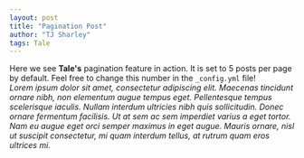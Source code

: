 ```yaml
---
layout: post
title: "Pagination Post"
author: "TJ Sharley"
tags: Tale
---
```


Here we see **Tale's** pagination feature in action. It is set to 5 posts per page by default. Feel free to change this number in the `_config.yml` file!
<br>
_Lorem ipsum dolor sit amet, consectetur adipiscing elit. Maecenas tincidunt ornare nibh, non elementum augue tempus eget. Pellentesque tempus scelerisque iaculis. Nullam interdum ultricies nibh quis sollicitudin. Donec ornare fermentum facilisis. Ut at sem ac sem imperdiet varius a eget tortor. Nam eu augue eget orci semper maximus in eget augue. Mauris ornare, nisl ut suscipit consectetur, mi quam interdum tellus, at rutrum quam eros ultrices mi._
